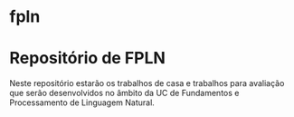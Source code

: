 # fpln

#  Repositório de FPLN

Neste repositório estarão os trabalhos de casa e trabalhos para avaliação que serão desenvolvidos no âmbito da  UC de Fundamentos e Processamento de Linguagem Natural.
